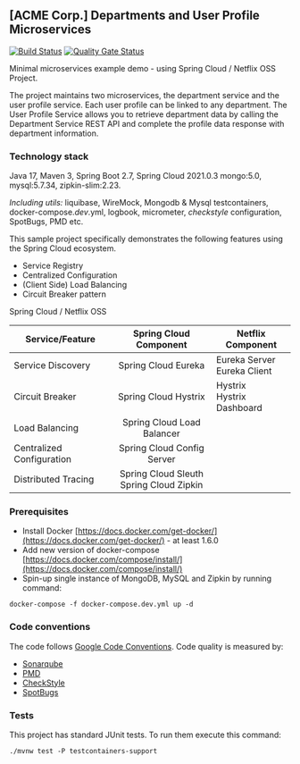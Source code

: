 ## [ACME Corp.] Departments and User Profile Microservices 

[![Build Status](https://drone.ujar.org/api/badges/ujar-org/micro-oss-acmedepartments/status.svg)](https://drone.ujar.org/ujar-org/micro-oss-acmedepartments)
[![Quality Gate Status](https://sonarqube.ujar.org/api/project_badges/measure?project=ujar-org%3Amicro-oss-acmedepartments&metric=alert_status&token=3a8d8d7df2b217dc17b8315db108c723e22af0ab)](https://sonarqube.ujar.org/dashboard?id=ujar-org%3Amicro-oss-acmedepartments)

Minimal microservices example demo - using Spring Cloud / Netflix OSS Project.

The project maintains two microservices, the department service and the user profile service. Each user profile can be linked to any department.
The User Profile Service allows you to retrieve department data by calling the Department Service REST API and complete the profile data response
with department information.

### Technology stack

Java 17, Maven 3, Spring Boot 2.7, Spring Cloud 2021.0.3
mongo:5.0, mysql:5.7.34, zipkin-slim:2.23.

_Including utils:_ liquibase, WireMock, Mongodb & Mysql testcontainers, docker-compose._dev_.yml,
logbook, micrometer, _checkstyle_ configuration, SpotBugs, PMD etc.

This sample project specifically demonstrates the following features using the Spring Cloud ecosystem.

- Service Registry
- Centralized Configuration
- (Client Side) Load Balancing
- Circuit Breaker pattern


Spring Cloud / Netflix OSS

| Service/Feature           |            Spring Cloud Component            | Netflix Component              |
|---------------------------|:--------------------------------------------:|--------------------------------|
| Service Discovery         |             Spring Cloud Eureka              | Eureka Server<br>Eureka Client |
| Circuit Breaker           |             Spring Cloud Hystrix             | Hystrix<br>Hystrix Dashboard   |
| Load Balancing            |          Spring Cloud Load Balancer          |                                |
| Centralized Configuration |          Spring Cloud Config Server          |                                |
| Distributed Tracing       |  Spring Cloud Sleuth<br>Spring Cloud Zipkin  |                                |


### Prerequisites

- Install Docker [https://docs.docker.com/get-docker/](https://docs.docker.com/get-docker/) - at least 1.6.0
- Add new version of docker-compose [https://docs.docker.com/compose/install/](https://docs.docker.com/compose/install/)
- Spin-up single instance of MongoDB, MySQL and Zipkin by running command:

```
docker-compose -f docker-compose.dev.yml up -d
```

### Code conventions

The code follows [Google Code Conventions](https://google.github.io/styleguide/javaguide.html). Code
quality is measured by:

- [Sonarqube](https://sonarqube.ujar.org/dashboard?id=ujar-org%3Amicro-oss-acmedepartments)
- [PMD](https://pmd.github.io/)
- [CheckStyle](https://checkstyle.sourceforge.io/)
- [SpotBugs](https://spotbugs.github.io/)

### Tests

This project has standard JUnit tests. To run them execute this command:

```text
./mvnw test -P testcontainers-support
```
